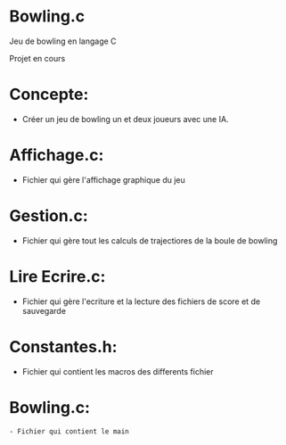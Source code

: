 # Bowling.c
Jeu de bowling en langage C

Projet en cours

# Concepte:
  - Créer un jeu de bowling un et deux joueurs avec une IA.

# Affichage.c:
  - Fichier qui gère l'affichage graphique du jeu
  
# Gestion.c:
  - Fichier qui gère tout les calculs de trajectiores de la boule de bowling
  
 # Lire Ecrire.c: 
  - Fichier qui gère l'ecriture et la lecture des fichiers de score et de sauvegarde
  
 # Constantes.h:
  - Fichier qui contient les macros des differents fichier 
  
 # Bowling.c:
    - Fichier qui contient le main
